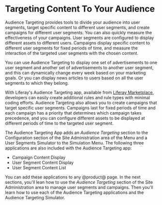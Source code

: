 # Targeting Content To Your Audience [](id=targeting-content-to-your-audience)

Audience Targeting provides tools to divide your audience into user segments, 
target specific content to different user segments, and create campaigns for 
different user segments. You can also quickly measure the effectiveness of your 
campaigns. User segments are configured to display different assets to 
different users. Campaigns display specific content to different user segments 
for fixed periods of time, and measure the interaction of the targeted user 
segments with the chosen content.

You can use Audience Targeting to display one set of advertisements to one user 
segment and another set of advertisements to another user segment, and this can 
dynamically change every week based on your marketing goals. Or you can display 
news articles to users based on all the user segments to which they belong. 
 
With Liferay's Audience Targeting app, available from [Liferay Marketplace](http://www.liferay.com/marketplace),
developers can easily create additional rules and rule types
with minimal coding efforts. Audience Targeting also allows you to create campaigns that target specific user segments. Campaigns last for fixed
periods of time and each campaign has a priority that determines which
campaign takes precedence, and you can configure different assets to
be displayed at different periods of time to the targeted user segment.
 
The Audience Targeting App adds an *Audience Targeting* section to the
Configuration section of the Site Administration area of the Menu and a User
Segments Simulator to the Simulation Menu. The following three applications are
also included with the Audience Targeting app:

- Campaign Content Display
- User Segment Content Display
- User Segment Content List

You can add these applications to any @product@ page. In the next sections,
you'll lean how to use the *Audience Targeting* section of the Site
Administration area to manage user segments and campaigns. Then you'll learn how
to use each of the Audience Targeting applications and the Audience Targeting
Simulator.
